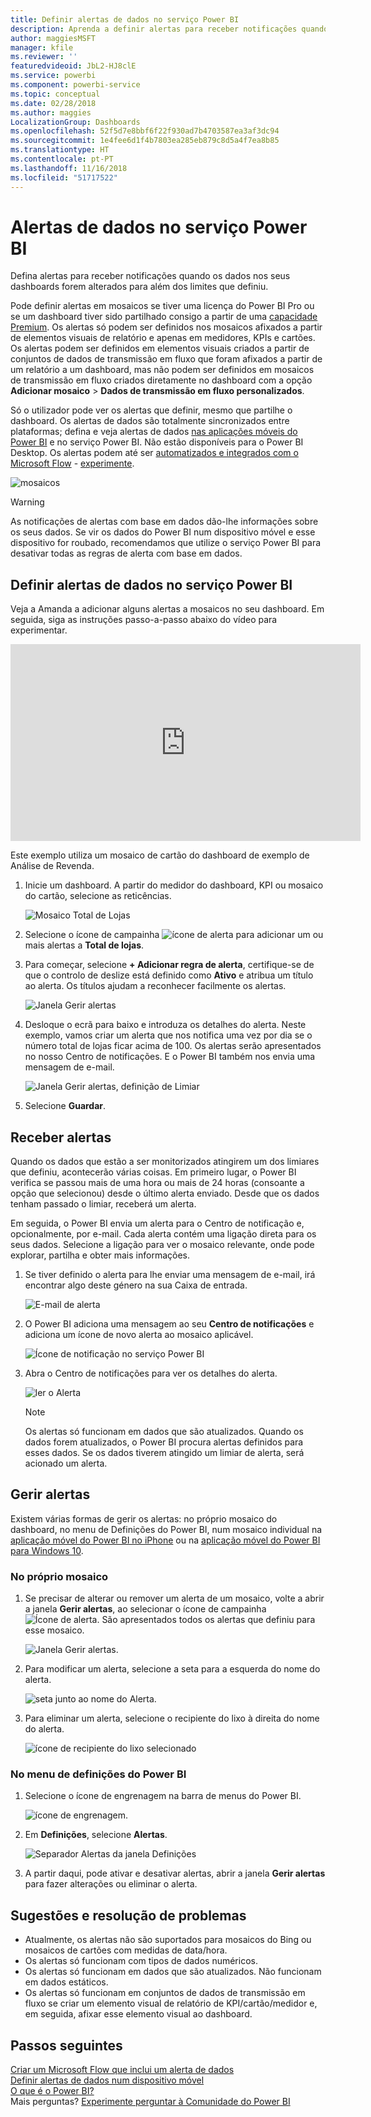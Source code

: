 ```yaml
---
title: Definir alertas de dados no serviço Power BI
description: Aprenda a definir alertas para receber notificações quando os dados nos seus dashboards forem alterados para além dos limites que definiu no serviço Microsoft Power BI.
author: maggiesMSFT
manager: kfile
ms.reviewer: ''
featuredvideoid: JbL2-HJ8clE
ms.service: powerbi
ms.component: powerbi-service
ms.topic: conceptual
ms.date: 02/28/2018
ms.author: maggies
LocalizationGroup: Dashboards
ms.openlocfilehash: 52f5d7e8bbf6f22f930ad7b4703587ea3af3dc94
ms.sourcegitcommit: 1e4fee6d1f4b7803ea285eb879c8d5a4f7ea8b85
ms.translationtype: HT
ms.contentlocale: pt-PT
ms.lasthandoff: 11/16/2018
ms.locfileid: "51717522"
---
```

# <a name="data-alerts-in-power-bi-service"></a>Alertas de dados no serviço Power BI
Defina alertas para receber notificações quando os dados nos seus dashboards forem alterados para além dos limites que definiu. 

Pode definir alertas em mosaicos se tiver uma licença do Power BI Pro ou se um dashboard tiver sido partilhado consigo a partir de uma [capacidade Premium](service-premium.md). Os alertas só podem ser definidos nos mosaicos afixados a partir de elementos visuais de relatório e apenas em medidores, KPIs e cartões. Os alertas podem ser definidos em elementos visuais criados a partir de conjuntos de dados de transmissão em fluxo que foram afixados a partir de um relatório a um dashboard, mas não podem ser definidos em mosaicos de transmissão em fluxo criados diretamente no dashboard com a opção **Adicionar mosaico** > **Dados de transmissão em fluxo personalizados**. 

Só o utilizador pode ver os alertas que definir, mesmo que partilhe o dashboard. Os alertas de dados são totalmente sincronizados entre plataformas; defina e veja alertas de dados [nas aplicações móveis do Power BI](consumer/mobile/mobile-set-data-alerts-in-the-mobile-apps.md) e no serviço Power BI. Não estão disponíveis para o Power BI Desktop. Os alertas podem até ser [automatizados e integrados com o Microsoft Flow](https://flow.microsoft.com) - [experimente](service-flow-integration.md).

![mosaicos](media/service-set-data-alerts/powerbi-alert-types-new.png)

> [!WARNING]
> As notificações de alertas com base em dados dão-lhe informações sobre os seus dados. Se vir os dados do Power BI num dispositivo móvel e esse dispositivo for roubado, recomendamos que utilize o serviço Power BI para desativar todas as regras de alerta com base em dados.
> 
> 

## <a name="set-data-alerts-in-power-bi-service"></a>Definir alertas de dados no serviço Power BI
Veja a Amanda a adicionar alguns alertas a mosaicos no seu dashboard. Em seguida, siga as instruções passo-a-passo abaixo do vídeo para experimentar.

<iframe width="560" height="315" src="https://www.youtube.com/embed/JbL2-HJ8clE" frameborder="0" allowfullscreen></iframe>

Este exemplo utiliza um mosaico de cartão do dashboard de exemplo de Análise de Revenda.

1. Inicie um dashboard. A partir do medidor do dashboard, KPI ou mosaico do cartão, selecione as reticências.
   
   ![Mosaico Total de Lojas](media/service-set-data-alerts/powerbi-card.png)
2. Selecione o ícone de campainha ![ícone de alerta](media/service-set-data-alerts/power-bi-bell-icon.png) para adicionar um ou mais alertas a **Total de lojas**.
   
1. Para começar, selecione **+ Adicionar regra de alerta**, certifique-se de que o controlo de deslize está definido como **Ativo** e atribua um título ao alerta. Os títulos ajudam a reconhecer facilmente os alertas.
   
   ![Janela Gerir alertas](media/service-set-data-alerts/powerbi-alert-title.png)
4. Desloque o ecrã para baixo e introduza os detalhes do alerta.  Neste exemplo, vamos criar um alerta que nos notifica uma vez por dia se o número total de lojas ficar acima de 100. Os alertas serão apresentados no nosso Centro de notificações. E o Power BI também nos envia uma mensagem de e-mail.
   
   ![Janela Gerir alertas, definição de Limiar](media/service-set-data-alerts/power-bi-set-alert-details.png)
5. Selecione **Guardar**.

## <a name="receiving-alerts"></a>Receber alertas
Quando os dados que estão a ser monitorizados atingirem um dos limiares que definiu, acontecerão várias coisas. Em primeiro lugar, o Power BI verifica se passou mais de uma hora ou mais de 24 horas (consoante a opção que selecionou) desde o último alerta enviado. Desde que os dados tenham passado o limiar, receberá um alerta.

Em seguida, o Power BI envia um alerta para o Centro de notificação e, opcionalmente, por e-mail. Cada alerta contém uma ligação direta para os seus dados. Selecione a ligação para ver o mosaico relevante, onde pode explorar, partilha e obter mais informações.  

1. Se tiver definido o alerta para lhe enviar uma mensagem de e-mail, irá encontrar algo deste género na sua Caixa de entrada.
   
   ![E-mail de alerta](media/service-set-data-alerts/powerbi-alerts-email.png)
2. O Power BI adiciona uma mensagem ao seu **Centro de notificações** e adiciona um ícone de novo alerta ao mosaico aplicável.
   
   ![Ícone de notificação no serviço Power BI](media/service-set-data-alerts/powerbi-alert-notifications.png)
3. Abra o Centro de notificações para ver os detalhes do alerta.
   
    ![ler o Alerta](media/service-set-data-alerts/powerbi-alert-notfication.png)
   
   > [!NOTE]
   > Os alertas só funcionam em dados que são atualizados. Quando os dados forem atualizados, o Power BI procura alertas definidos para esses dados. Se os dados tiverem atingido um limiar de alerta, será acionado um alerta.
   > 
   > 

## <a name="managing-alerts"></a>Gerir alertas
Existem várias formas de gerir os alertas: no próprio mosaico do dashboard, no menu de Definições do Power BI, num mosaico individual na [aplicação móvel do Power BI no iPhone](consumer/mobile/mobile-set-data-alerts-in-the-mobile-apps.md) ou na [aplicação móvel do Power BI para Windows 10](consumer/mobile/mobile-set-data-alerts-in-the-mobile-apps.md).

### <a name="from-the-tile-itself"></a>No próprio mosaico
1. Se precisar de alterar ou remover um alerta de um mosaico, volte a abrir a janela **Gerir alertas**, ao selecionar o ícone de campainha ![Ícone de alerta](media/service-set-data-alerts/power-bi-bell-icon.png). São apresentados todos os alertas que definiu para esse mosaico.
   
    ![Janela Gerir alertas](media/service-set-data-alerts/powerbi-see-alerts.png).
2. Para modificar um alerta, selecione a seta para a esquerda do nome do alerta.
   
    ![seta junto ao nome do Alerta](media/service-set-data-alerts/powerbi-see-alerts-arrow.png).
3. Para eliminar um alerta, selecione o recipiente do lixo à direita do nome do alerta.
   
      ![ícone de recipiente do lixo selecionado](media/service-set-data-alerts/powerbi-see-alerts-delete.png)

### <a name="from-the-power-bi-settings-menu"></a>No menu de definições do Power BI
1. Selecione o ícone de engrenagem na barra de menus do Power BI.
   
    ![ícone de engrenagem](media/service-set-data-alerts/powerbi-gear-icon.png).
2. Em **Definições**, selecione **Alertas**.
   
    ![Separador Alertas da janela Definições](media/service-set-data-alerts/powerbi-alert-settings.png)
3. A partir daqui, pode ativar e desativar alertas, abrir a janela **Gerir alertas** para fazer alterações ou eliminar o alerta.

## <a name="tips-and-troubleshooting"></a>Sugestões e resolução de problemas
* Atualmente, os alertas não são suportados para mosaicos do Bing ou mosaicos de cartões com medidas de data/hora.
* Os alertas só funcionam com tipos de dados numéricos.
* Os alertas só funcionam em dados que são atualizados. Não funcionam em dados estáticos.
* Os alertas só funcionam em conjuntos de dados de transmissão em fluxo se criar um elemento visual de relatório de KPI/cartão/medidor e, em seguida, afixar esse elemento visual ao dashboard.

## <a name="next-steps"></a>Passos seguintes
[Criar um Microsoft Flow que inclui um alerta de dados](service-flow-integration.md)    
[Definir alertas de dados num dispositivo móvel](consumer/mobile/mobile-set-data-alerts-in-the-mobile-apps.md)    
[O que é o Power BI?](power-bi-overview.md)    
Mais perguntas? [Experimente perguntar à Comunidade do Power BI](http://community.powerbi.com/)


